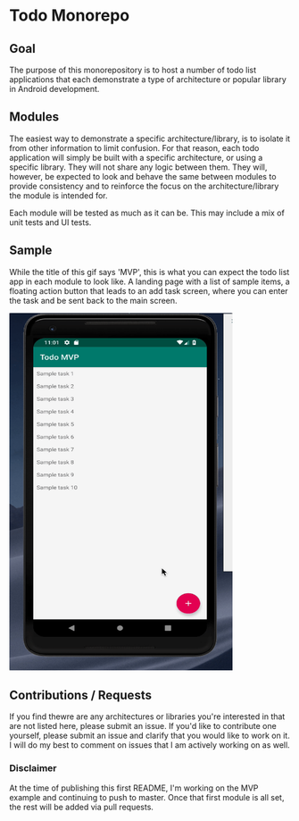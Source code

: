# Todo Monorepo

## Goal

The purpose of this monorepository is to host a number of todo list applications that each demonstrate a type of architecture or popular library in Android development.

## Modules

The easiest way to demonstrate a specific architecture/library, is to isolate it from other information to limit confusion. For that reason, each todo application will simply be built with a specific architecture, or using a specific library. They will not share any logic between them. They will, however, be expected to look and behave the same between modules to provide consistency and to reinforce the focus on the architecture/library the module is intended for.

Each module will be tested as much as it can be. This may include a mix of unit tests and UI tests.

## Sample

While the title of this gif says 'MVP', this is what you can expect the todo list app in each module to look like. A landing page with a list of sample items, a floating action button that leads to an add task screen, where you can enter the task and be sent back to the main screen. 

<img src="/images/sample.gif" style="height: 640px; width: 400px;">

## Contributions / Requests

If you find thewre are any architectures or libraries you're interested in that are not listed here, please submit an issue. If you'd like to contribute one yourself, please submit an issue and clarify that you would like to work on it. I will do my best to comment on issues that I am actively working on as well.

### Disclaimer

At the time of publishing this first README, I'm working on the MVP example and continuing to push to master. Once that first module is all set, the rest will be added via pull requests.